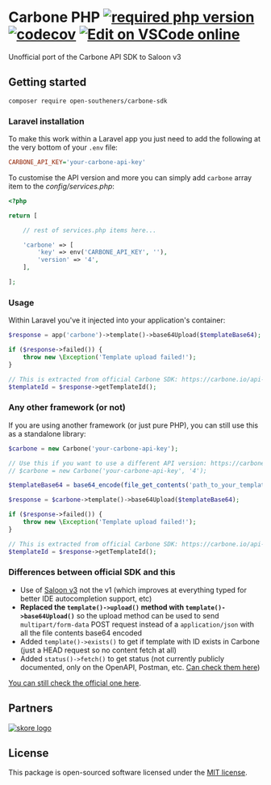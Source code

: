 Carbone PHP [![required php version](https://img.shields.io/packagist/php-v/open-southeners/carbone-sdk)](https://www.php.net/supported-versions.php) [![codecov](https://codecov.io/gh/open-southeners/carbone-sdk/branch/main/graph/badge.svg?token=zi0WDnuTmb)](https://codecov.io/gh/open-southeners/carbone-sdk) [![Edit on VSCode online](https://img.shields.io/badge/vscode-edit%20online-blue?logo=visualstudiocode)](https://vscode.dev/github/open-southeners/carbone-sdk)
===

Unofficial port of the Carbone API SDK to Saloon v3

## Getting started

```
composer require open-southeners/carbone-sdk
```

### Laravel installation

To make this work within a Laravel app you just need to add the following at the very bottom of your `.env` file:

```ini
CARBONE_API_KEY='your-carbone-api-key'
```

To customise the API version and more you can simply add `carbone` array item to the _config/services.php_:

```php
<?php

return [

    // rest of services.php items here...

    'carbone' => [
        'key' => env('CARBONE_API_KEY', ''),
        'version' => '4',
    ],

];
```

### Usage

Within Laravel you've it injected into your application's container:

```php
$response = app('carbone')->template()->base64Upload($templateBase64);

if ($response->failed()) {
    throw new \Exception('Template upload failed!');
}

// This is extracted from official Carbone SDK: https://carbone.io/api-reference.html#upload-a-template-carbone-cloud-sdk-php
$templateId = $response->getTemplateId();
```

### Any other framework (or not)

If you are using another framework (or just pure PHP), you can still use this as a standalone library:

```php
$carbone = new Carbone('your-carbone-api-key');

// Use this if you want to use a different API version: https://carbone.io/api-reference.html#api-version
// $carbone = new Carbone('your-carbone-api-key', '4');

$templateBase64 = base64_encode(file_get_contents('path_to_your_template_here'));

$response = $carbone->template()->base64Upload($templateBase64);

if ($response->failed()) {
    throw new \Exception('Template upload failed!');
}

// This is extracted from official Carbone SDK: https://carbone.io/api-reference.html#upload-a-template-carbone-cloud-sdk-php
$templateId = $response->getTemplateId();
```

### Differences between official SDK and this

- Use of [Saloon v3](https://github.com/saloonphp/saloon/releases/tag/v3.0.0) not the v1 (which improves at everything typed for better IDE autocompletion support, etc)
- **Replaced the `template()->upload()` method with `template()->base64Upload()`** so the upload method can be used to send `multipart/form-data` POST request instead of a `application/json` with all the file contents base64 encoded
- Added `template()->exists()` to get if template with ID exists in Carbone (just a HEAD request so no content fetch at all)
- Added `status()->fetch()` to get status (not currently publicly documented, only on the OpenAPI, Postman, etc. [Can check them here](https://carbone.io/api-reference.html#api-integration))

[You can still check the official one here](https://github.com/carboneio/carbone-sdk-php).

## Partners

[![skore logo](https://github.com/open-southeners/partners/raw/main/logos/skore_logo.png)](https://getskore.com)

## License

This package is open-sourced software licensed under the [MIT license](https://opensource.org/licenses/MIT).
